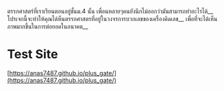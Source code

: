 ตรรกศาสตร์ที่เราเรียนตอนอยู่ชั้นม.4 นั้น เพื่อนหลายๆคนยังนึกไม่ออกว่ามันสามารถทำอะไรได้__
โปรเจกนี้จะทำให้คุณได้ห็นตรรกศาสตรที่อยู่ในวงจรการบวกเลขของเครื่องคิดเลข__
เพื่อที่จะได้เห็นภาพมากขึ้นในการต่อยอดในอนาคต__

# Test Site
[https://anas7487.github.io/plus_gate/](https://anas7487.github.io/plus_gate/)
